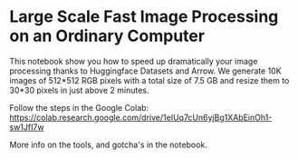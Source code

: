 # Large Scale Fast Image Processing on an Ordinary Computer

This notebook show you how to speed up dramatically your image processing thanks to Huggingface Datasets and Arrow.
We generate 10K images of 512\*512 RGB pixels with a total size of 7.5 GB and resize them to 30\*30 pixels in just above 2 minutes.

Follow the steps in the Google Colab: https://colab.research.google.com/drive/1eIUq7cUn6yjBg1XAbEinOh1-sw1JfI7w

More info on the tools, and gotcha's in the notebook.
